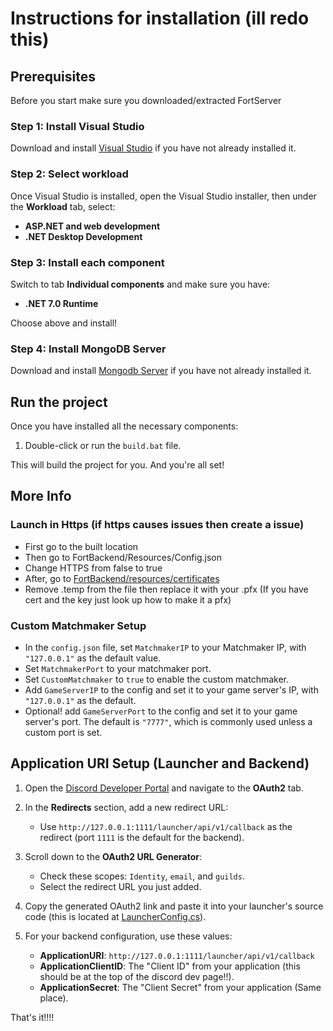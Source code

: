 # Instructions for installation (ill redo this)

## Prerequisites

Before you start make sure you downloaded/extracted FortServer

### Step 1: Install Visual Studio

Download and install [Visual Studio](https://visualstudio.microsoft.com/downloads/) if you have not already installed it.

### Step 2: Select workload

Once Visual Studio is installed, open the Visual Studio installer, then under the **Workload** tab, select:

- **ASP.NET and web development**
- **.NET Desktop Development**

### Step 3: Install each component

Switch to tab **Individual components** and make sure you have:

- **.NET 7.0 Runtime**

Choose above and install!

### Step 4: Install MongoDB Server

Download and install [Mongodb Server](https://www.mongodb.com/try/download/community) if you have not already installed it.

## Run the project

Once you have installed all the necessary components:

1. Double-click or run the `build.bat` file.

This will build the project for you. And you're all set!

## More Info
### Launch in Https (if https causes issues then create a issue)
- First go to the built location
- Then go to FortBackend/Resources/Config.json 
- Change HTTPS from false to true
- After, go to [FortBackend/resources/certificates](https://github.com/zinx28/FortBackend/tree/main/FortBackend/Resources/Certificates)
- Remove .temp from the file then replace it with your .pfx (If you have cert and the key just look up how to make it a pfx)

### Custom Matchmaker Setup
- In the `config.json` file, set `MatchmakerIP` to your Matchmaker IP, with `"127.0.0.1"` as the default value.
- Set `MatchmakerPort` to your matchmaker port.
- Set `CustomMatchmaker` to `true` to enable the custom matchmaker.
- Add `GameServerIP` to the config and set it to your game server's IP, with `"127.0.0.1"` as the default.
- Optional! add `GameServerPort` to the config and set it to your game server's port. The default is `"7777"`, which is commonly used unless a custom port is set.

## Application URI Setup (Launcher and Backend)

1. Open the [Discord Developer Portal](https://discord.com/developers/applications) and navigate to the **OAuth2** tab.
2. In the **Redirects** section, add a new redirect URL:
   - Use `http://127.0.0.1:1111/launcher/api/v1/callback` as the redirect (port `1111` is the default for the backend).

3. Scroll down to the **OAuth2 URL Generator**:
   - Check these scopes: `Identity`, `email`, and `guilds`.
   - Select the redirect URL you just added.

4. Copy the generated OAuth2 link and paste it into your launcher's source code (this is located at [LauncherConfig.cs](https://github.com/zinx28/FortServer/blob/main/FortLauncher/FortLauncher/Services/Globals/LauncherConfig.cs)).

5. For your backend configuration, use these values:
   - **ApplicationURI**: `http://127.0.0.1:1111/launcher/api/v1/callback`
   - **ApplicationClientID**: The "Client ID" from your application (this should be at the top of the discord dev page!!).
   - **ApplicationSecret**: The "Client Secret" from your application (Same place).

That's it!!!!
